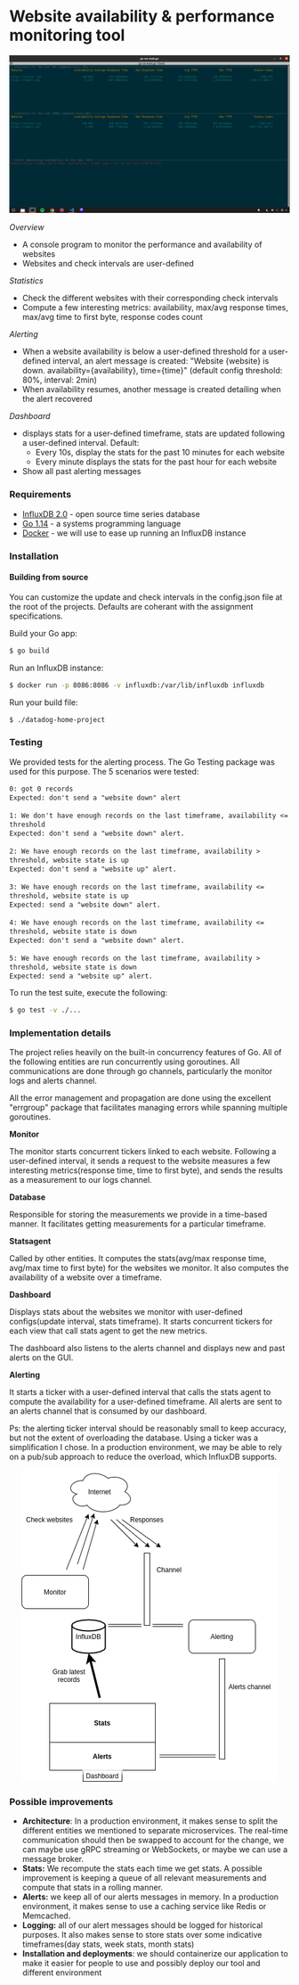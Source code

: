 # Website availability &amp; performance monitoring tool

<p align="center">
  <img src="misc/screenshot.png">
</p>

_Overview_

- A console program to monitor the performance and availability of websites
- Websites and check intervals are user-defined

_Statistics_

- Check the different websites with their corresponding check intervals
- Compute a few interesting metrics: availability, max/avg response times, max/avg time to first byte, response codes count

_Alerting_

- When a website availability is below a user-defined threshold for a user-defined interval, an alert message is created: "Website {website} is down. availability={availability}, time={time}" (default config threshold: 80%, interval: 2min)
- When availability resumes, another message is created detailing when the alert recovered

_Dashboard_

- displays stats for a user-defined timeframe, stats are updated following a user-defined interval. Default:
  - Every 10s, display the stats for the past 10 minutes for each website
  - Every minute displays the stats for the past hour for each website
- Show all past alerting messages

### Requirements

- [InfluxDB 2.0](https://www.influxdata.com/) - open source time series database
- [Go 1.14](https://golang.org/) - a systems programming language
- [Docker]() - we will use to ease up running an InfluxDB instance

### Installation

#### Building from source

You can customize the update and check intervals in the config.json file at the root of the projects. Defaults are coherant with the assignment specifications.

Build your Go app:

```sh
$ go build
```

Run an InfluxDB instance:

```sh
$ docker run -p 8086:8086 -v influxdb:/var/lib/influxdb influxdb
```

Run your build file:

```sh
$ ./datadog-home-project
```

### Testing

We provided tests for the alerting process. The Go Testing package was used for this purpose.
The 5 scenarios were tested:

    0: got 0 records
    Expected: don't send a "website down" alert

    1: We don't have enough records on the last timeframe, availability <= threshold
    Expected: don't send a "website down" alert.

    2: We have enough records on the last timeframe, availability > threshold, website state is up
    Expected: don't send a "website up" alert.

    3: We have enough records on the last timeframe, availability <= threshold, website state is up
    Expected: send a "website down" alert.

    4: We have enough records on the last timeframe, availability <= threshold, website state is down
    Expected: don't send a "website down" alert.

    5: We have enough records on the last timeframe, availability > threshold, website state is down
    Expected: send a "website up" alert.

To run the test suite, execute the following:

```sh
$ go test -v ./...
```

### Implementation details

The project relies heavily on the built-in concurrency features of Go. All of the following entities are run concurrently using goroutines. All communications are done through go channels, particularly the monitor logs and alerts channel.

All the error management and propagation are done using the excellent "errgroup" package that facilitates managing errors while spanning multiple goroutines.

**Monitor**

The monitor starts concurrent tickers linked to each website. Following a user-defined interval, it sends a request to the website measures a few interesting metrics(response time, time to first byte), and sends the results as a measurement to our logs channel.

**Database**

Responsible for storing the measurements we provide in a time-based manner. It facilitates getting measurements for a particular timeframe.

**Statsagent**

Called by other entities. It computes the stats(avg/max response time, avg/max time to first byte) for the websites we monitor. It also computes the availability of a website over a timeframe.

**Dashboard**

Displays stats about the websites we monitor with user-defined configs(update interval, stats timeframe). It starts concurrent tickers for each view that call stats agent to get the new metrics.

The dashboard also listens to the alerts channel and displays new and past alerts on the GUI.

**Alerting**

It starts a ticker with a user-defined interval that calls the stats agent to compute the availability for a user-defined timeframe. All alerts are sent to an alerts channel that is consumed by our dashboard.

Ps: the alerting ticker interval should be reasonably small to keep accuracy, but not the extent of overloading the database. Using a ticker was a simplification I chose. In a production environment, we may be able to rely on a pub/sub approach to reduce the overload, which InfluxDB supports.

<p align="center">
  <img src="misc/architecture.png">
</p>

### Possible improvements

- **Architecture**: In a production environment, it makes sense to split the different entities we mentioned to separate microservices. The real-time communication should then be swapped to account for the change, we can maybe use gRPC streaming or WebSockets, or maybe we can use a message broker.
- **Stats:** We recompute the stats each time we get stats. A possible improvement is keeping a queue of all relevant measurements and compute that stats in a rolling manner.
- **Alerts:** we keep all of our alerts messages in memory. In a production environment, it makes sense to use a caching service like Redis or Memcached.
- **Logging:** all of our alert messages should be logged for historical purposes. It also makes sense to store stats over some indicative timeframes(day stats, week stats, month stats)
- **Installation and deployments**: we should containerize our application to make it easier for people to use and possibly deploy our tool and different environment
